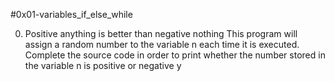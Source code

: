 #0x01-variables_if_else_while

0. Positive anything is better than negative nothing
This program will assign a random number to the variable n each time it is
executed. Complete the source code in order to print whether the number stored
in the variable n is positive or negative
y
